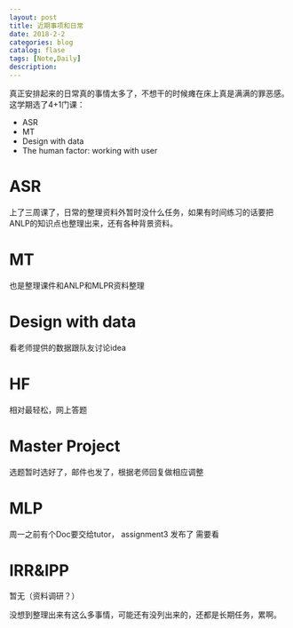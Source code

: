 ```yaml
---
layout: post
title: 近期事项和日常
date: 2018-2-2
categories: blog
catalog: flase
tags: [Note,Daily]
description: 
---  
```


真正安排起来的日常真的事情太多了，不想干的时候瘫在床上真是满满的罪恶感。  
这学期选了4+1门课：  
- ASR
- MT
- Design with data
- The human factor: working with user

# ASR  
上了三周课了，日常的整理资料外暂时没什么任务，如果有时间练习的话要把ANLP的知识点也整理出来，还有各种背景资料。

# MT

也是整理课件和ANLP和MLPR资料整理

# Design with data

看老师提供的数据跟队友讨论idea

# HF

相对最轻松，网上答题

# Master Project

选题暂时选好了，邮件也发了，根据老师回复做相应调整

# MLP

周一之前有个Doc要交给tutor， assignment3 发布了 需要看

# IRR&IPP

暂无（资料调研？）

没想到整理出来有这么多事情，可能还有没列出来的，还都是长期任务，累啊。



